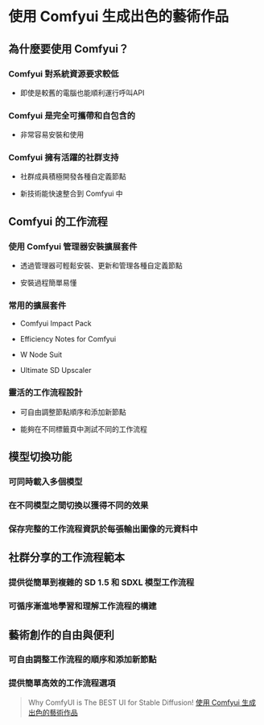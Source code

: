 # 使用 Comfyui 生成出色的藝術作品

## 為什麼要使用 Comfyui？

### Comfyui 對系統資源要求較低

- 即使是較舊的電腦也能順利運行呼叫API

### Comfyui 是完全可攜帶和自包含的

- 非常容易安裝和使用

### Comfyui 擁有活躍的社群支持

- 社群成員積極開發各種自定義節點

- 新技術能快速整合到 Comfyui 中

## Comfyui 的工作流程

### 使用 Comfyui 管理器安裝擴展套件

- 透過管理器可輕鬆安裝、更新和管理各種自定義節點

- 安裝過程簡單易懂

### 常用的擴展套件

- Comfyui Impact Pack

- Efficiency Notes for Comfyui

- W Node Suit

- Ultimate SD Upscaler

### 靈活的工作流程設計

- 可自由調整節點順序和添加新節點

- 能夠在不同標籤頁中測試不同的工作流程

## 模型切換功能

### 可同時載入多個模型

### 在不同模型之間切換以獲得不同的效果

### 保存完整的工作流程資訊於每張輸出圖像的元資料中

## 社群分享的工作流程範本

### 提供從簡單到複雜的 SD 1.5 和 SDXL 模型工作流程

### 可循序漸進地學習和理解工作流程的構建

## 藝術創作的自由與便利

### 可自由調整工作流程的順序和添加新節點

### 提供簡單高效的工作流程選項

> Why ComfyUI is The BEST UI for Stable Diffusion! [使用 Comfyui 生成出色的藝術作品](https://www.youtube.com/watch?v=rwNV3O8mZlo)